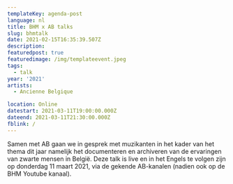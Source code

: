 ```yaml
---
templateKey: agenda-post
language: nl
title: BHM x AB talks
slug: bhmtalk
date: 2021-02-15T16:35:39.507Z
description:
featuredpost: true
featuredimage: /img/templateevent.jpeg
tags:
  - talk
year: '2021'
artists:
  - Ancienne Belgique

location: Online
datestart: 2021-03-11T19:00:00.000Z
dateend: 2021-03-11T21:30:00.000Z
fblink: /
---
```


Samen met AB gaan we in gesprek met muzikanten in het kader van het thema dit jaar namelijk het documenteren en archiveren van de ervaringen van zwarte mensen in België. Deze talk is live en in het Engels te volgen zijn op donderdag 11 maart 2021, via de gekende AB-kanalen (nadien ook op de BHM Youtube kanaal).

